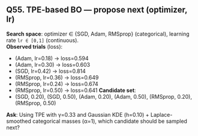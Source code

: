 ## Q55. TPE-based BO — propose next (optimizer, lr)
**Search space**: optimizer ∈ {SGD, Adam, RMSprop} (categorical), learning rate `lr ∈ [0,1]` (continuous).  
**Observed trials** (loss):
- (Adam, lr=0.18) → loss=0.594
- (Adam, lr=0.30) → loss=0.603
- (SGD, lr=0.42) → loss=0.814
- (RMSprop, lr=0.36) → loss=0.649
- (RMSprop, lr=0.24) → loss=0.674
- (RMSprop, lr=0.50) → loss=0.641
**Candidate set**:
- (SGD, 0.20), (SGD, 0.50), (Adam, 0.20), (Adam, 0.50), (RMSprop, 0.20), (RMSprop, 0.50)

**Ask**: Using TPE with γ=0.33 and Gaussian KDE (h=0.10) + Laplace-smoothed categorical masses (α=1), which candidate should be sampled next?